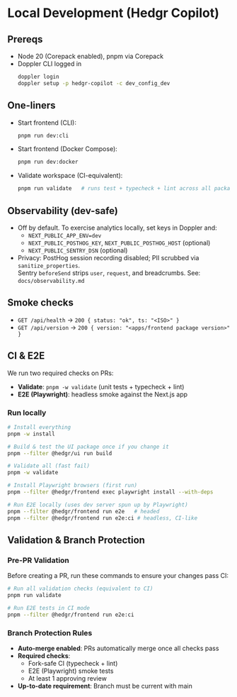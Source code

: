 # Local Development (Hedgr Copilot)

## Prereqs
- Node 20 (Corepack enabled), pnpm via Corepack
- Doppler CLI logged in
  ```bash
  doppler login
  doppler setup -p hedgr-copilot -c dev_config_dev
  ```

## One-liners
- Start frontend (CLI):
  ```bash
  pnpm run dev:cli
  ```
- Start frontend (Docker Compose):
  ```bash
  pnpm run dev:docker
  ```
- Validate workspace (CI-equivalent):
  ```bash
  pnpm run validate   # runs test + typecheck + lint across all packages
  ```

## Observability (dev-safe)
- Off by default. To exercise analytics locally, set keys in Doppler and:
  - `NEXT_PUBLIC_APP_ENV=dev`
  - `NEXT_PUBLIC_POSTHOG_KEY`, `NEXT_PUBLIC_POSTHOG_HOST` (optional)
  - `NEXT_PUBLIC_SENTRY_DSN` (optional)
- Privacy: PostHog session recording disabled; PII scrubbed via `sanitize_properties`.  
  Sentry `beforeSend` strips `user`, `request`, and breadcrumbs.
See: `docs/observability.md`

## Smoke checks
- `GET /api/health` → `200 { status: "ok", ts: "<ISO>" }`
- `GET /api/version` → `200 { version: "<apps/frontend package version>" }`

## CI & E2E

We run two required checks on PRs:

- **Validate**: `pnpm -w validate` (unit tests + typecheck + lint)
- **E2E (Playwright)**: headless smoke against the Next.js app

### Run locally

```bash
# Install everything
pnpm -w install

# Build & test the UI package once if you change it
pnpm --filter @hedgr/ui run build

# Validate all (fast fail)
pnpm -w validate

# Install Playwright browsers (first run)
pnpm --filter @hedgr/frontend exec playwright install --with-deps

# Run E2E locally (uses dev server spun up by Playwright)
pnpm --filter @hedgr/frontend run e2e   # headed
pnpm --filter @hedgr/frontend run e2e:ci # headless, CI-like
```

## Validation & Branch Protection

### Pre-PR Validation
Before creating a PR, run these commands to ensure your changes pass CI:

```bash
# Run all validation checks (equivalent to CI)
pnpm run validate

# Run E2E tests in CI mode
pnpm --filter @hedgr/frontend run e2e:ci
```

### Branch Protection Rules
- **Auto-merge enabled**: PRs automatically merge once all checks pass
- **Required checks**: 
  - Fork-safe CI (typecheck + lint)
  - E2E (Playwright) smoke tests
  - At least 1 approving review
- **Up-to-date requirement**: Branch must be current with main